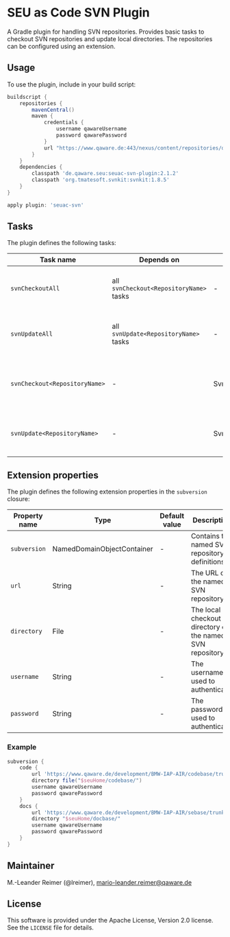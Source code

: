 # SEU as Code SVN Plugin

A Gradle plugin for handling SVN repositories. Provides basic tasks to checkout SVN repositories and update 
local directories. The repositories can be configured using an extension.

## Usage

To use the plugin, include in your build script:

```groovy
buildscript {
    repositories {
        mavenCentral()
        maven {
            credentials {
                username qawareUsername
                password qawarePassword
            }
            url "https://www.qaware.de:443/nexus/content/repositories/qaware-seu/"
        }
    }
    dependencies {
        classpath 'de.qaware.seu:seuac-svn-plugin:2.1.2'
		classpath 'org.tmatesoft.svnkit:svnkit:1.8.5'
    }
}

apply plugin: 'seuac-svn'
```

## Tasks

The plugin defines the following tasks:

Task name | Depends on | Type | Description
--- | --- | --- | ---
`svnCheckoutAll`| all `svnCheckout<RepositoryName>` tasks | - | Performs a SVN checkout of all defined repositories.
`svnUpdateAll` | all `svnUpdate<RepositoryName>` tasks | - | Performs a SVN update of all defined repositories.
`svnCheckout<RepositoryName>` | - | SvnCheckoutTask | Performs a SVN checkout of the named SVN repository.
`svnUpdate<RepositoryName>` | - | SvnUpdateTask | Performs a SVN update of the named SVN repository.

## Extension properties

The plugin defines the following extension properties in the `subversion` closure:

Property name | Type | Default value | Description
--- | --- | --- | ---
`subversion` | NamedDomainObjectContainer<SvnRepository> | - | Contains the named SVN repository definitions.
`url` | String | - | The URL of the named SVN repository.
`directory` | File | - | The local checkout directory of the named SVN repository.
`username` | String | - | The username used to authenticate.
`password` | String | - | The password used to authenticate.

### Example

```groovy
subversion {
    code {
        url 'https://www.qaware.de/development/BMW-IAP-AIR/codebase/trunk'
        directory file("$seuHome/codebase/")
        username qawareUsername
        password qawarePassword
    }
    docs {
        url 'https://www.qaware.de/development/BMW-IAP-AIR/sebase/trunk'
        directory "$seuHome/docbase/"
        username qawareUsername
        password qawarePassword
    }
}
```

## Maintainer

M.-Leander Reimer (@lreimer), <mario-leander.reimer@qaware.de>

## License

This software is provided under the Apache License, Version 2.0 license. See the `LICENSE` file for details.
